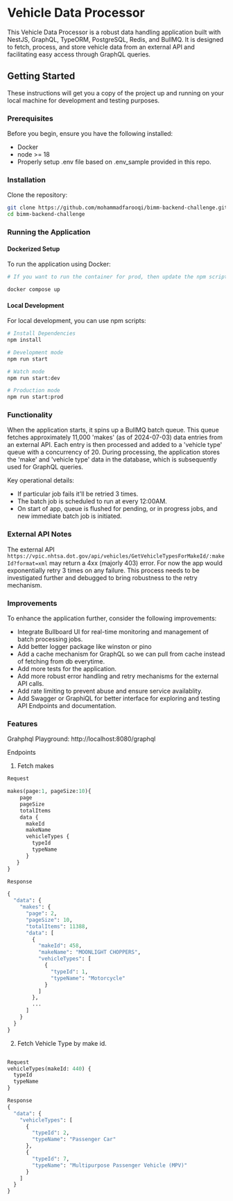 # Vehicle Data Processor

This Vehicle Data Processor is a robust data handling application built with NestJS, GraphQL, TypeORM, PostgreSQL, Redis, and BullMQ. It is designed to fetch, process, and store vehicle data from an external API and facilitating easy access through GraphQL queries.

## Getting Started

These instructions will get you a copy of the project up and running on your local machine for development and testing purposes.

### Prerequisites

Before you begin, ensure you have the following installed:
- Docker
- node >= 18
- Properly setup .env file based on .env_sample provided in this repo.

### Installation

Clone the repository:

```bash
git clone https://github.com/mohammadfarooqi/bimm-backend-challenge.git
cd bimm-backend-challenge
```

### Running the Application

#### Dockerized Setup

To run the application using Docker:

```bash
# If you want to run the container for prod, then update the npm script from npm run start:dev to npm run start:prod in Dockerfile

docker compose up
```

#### Local Development

For local development, you can use npm scripts:

```bash
# Install Dependencies
npm install

# Development mode
npm run start

# Watch mode
npm run start:dev

# Production mode
npm run start:prod
```

### Functionality

When the application starts, it spins up a BullMQ batch queue. This queue fetches approximately 11,000 'makes' (as of 2024-07-03) data entries from an external API. Each entry is then processed and added to a 'vehicle type' queue with a concurrency of 20. During processing, the application stores the 'make' and 'vehicle type' data in the database, which is subsequently used for GraphQL queries.

Key operational details:
- If particular job fails it'll be retried 3 times.
- The batch job is scheduled to run at every 12:00AM.
- On start of app, queue is flushed for pending, or in progress jobs, and new immediate batch job is initiated.

### External API Notes

The external API `https://vpic.nhtsa.dot.gov/api/vehicles/GetVehicleTypesForMakeId/:makeId?format=xml` may return a 4xx (majorly 403) error. For now the app would exponentially retry 3 times on any failure. This process needs to be investigated further and debugged to bring robustness to the retry mechanism.

### Improvements

To enhance the application further, consider the following improvements:

- Integrate Bullboard UI for real-time monitoring and management of batch processing jobs.
- Add better logger package like winston or pino
- Add a cache mechanism for GraphQL so we can pull from cache instead of fetching from db everytime.
- Add more tests for the application.
- Add more robust error handling and retry mechanisms for the external API calls.
- Add rate limiting to prevent abuse and ensure service availablity.
- Add Swagger or GraphiQL for better interface for exploring and testing API Endpoints and documentation.

### Features

Grahphql Playground: http://localhost:8080/graphql

Endpoints
1. Fetch makes

```graphql
Request

makes(page:1, pageSize:10){
  	page
  	pageSize
  	totalItems
  	data {
  	  makeId
  	  makeName
  	  vehicleTypes {
        typeId
        typeName
      }
   }
}

Response

{
  "data": {
    "makes": {
      "page": 2,
      "pageSize": 10,
      "totalItems": 11388,
      "data": [
        {
          "makeId": 458,
          "makeName": "MOONLIGHT CHOPPERS",
          "vehicleTypes": [
            {
              "typeId": 1,
              "typeName": "Motorcycle"
            }
          ]
        },
        ...
      ]
    }
  }
}
```

2. Fetch Vehicle Type by make id.

```graphql

Request
vehicleTypes(makeId: 440) {
  typeId
  typeName
}

Response
{
  "data": {
    "vehicleTypes": [
      {
        "typeId": 2,
        "typeName": "Passenger Car"
      },
      {
        "typeId": 7,
        "typeName": "Multipurpose Passenger Vehicle (MPV)"
      }
    ]
  }
}
```